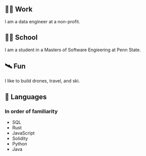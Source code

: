 ## 👨‍💼 Work 
I am a data engineer at a non-profit.

## 👨‍🎓 School
I am a student in a Masters of Software Engieering at Penn State.

## 🛰️ Fun 
I like to build drones, travel, and ski.

## 📖 Languages 
### In order of familiarity
- SQL
- Rust
- JavaScript
- Solidity
- Python
- Java
